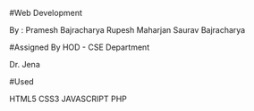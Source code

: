 #Web Development

By :
Pramesh Bajracharya
Rupesh Maharjan
Saurav Bajracharya

#Assigned By HOD - CSE Department

Dr. Jena

#Used

HTML5
CSS3
JAVASCRIPT
PHP


